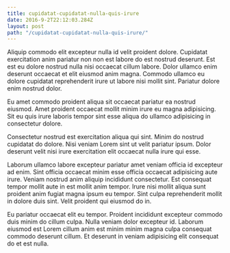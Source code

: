 ```yaml
---
title: cupidatat-cupidatat-nulla-quis-irure
date: 2016-9-2T22:12:03.284Z
layout: post
path: "/cupidatat-cupidatat-nulla-quis-irure/"
---
```


Aliquip commodo elit excepteur nulla id velit proident dolore. Cupidatat exercitation anim pariatur non non est labore do est nostrud deserunt. Est est eu dolore nostrud nulla nisi occaecat cillum labore. Dolor ullamco enim deserunt occaecat et elit eiusmod anim magna. Commodo ullamco eu dolore cupidatat reprehenderit irure ut labore nisi mollit sint. Pariatur dolore enim nostrud dolor.

Eu amet commodo proident aliqua sit occaecat pariatur ea nostrud eiusmod. Amet proident occaecat mollit minim irure eu magna adipisicing. Sit eu quis irure laboris tempor sint esse aliqua do ullamco adipisicing in consectetur dolore.

Consectetur nostrud est exercitation aliqua qui sint. Minim do nostrud cupidatat do dolore. Nisi veniam Lorem sint ut velit pariatur ipsum. Dolor deserunt velit nisi irure exercitation elit occaecat nulla irure qui esse.

Laborum ullamco labore excepteur pariatur amet veniam officia id excepteur ad enim. Sint officia occaecat minim esse officia occaecat adipisicing aute irure. Veniam nostrud anim aliquip incididunt consectetur. Est consequat tempor mollit aute in est mollit anim tempor. Irure nisi mollit aliqua sunt proident anim fugiat magna ipsum eu tempor. Sint culpa reprehenderit mollit in dolore duis sint. Velit proident qui eiusmod do in.

Eu pariatur occaecat elit eu tempor. Proident incididunt excepteur commodo duis minim do cillum culpa. Nulla veniam dolor excepteur id. Laborum eiusmod est Lorem cillum anim est minim minim magna culpa consequat commodo deserunt cillum. Et deserunt in veniam adipisicing elit consequat do et est nulla.
